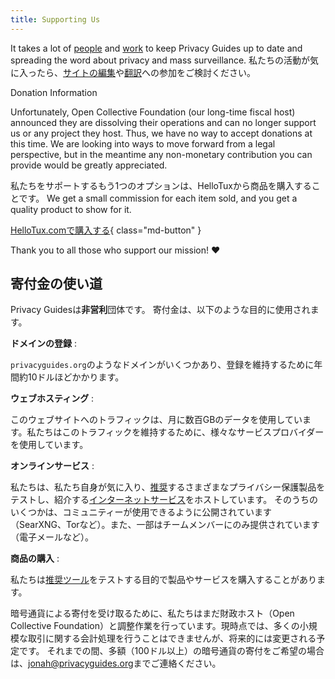 ```yaml
---
title: Supporting Us
---
```


<!-- markdownlint-disable MD036 -->
It takes a lot of [people](https://github.com/privacyguides/privacyguides.org/graphs/contributors) and [work](https://github.com/privacyguides/privacyguides.org/pulse/monthly) to keep Privacy Guides up to date and spreading the word about privacy and mass surveillance. 私たちの活動が気に入ったら、[サイトの編集](https://github.com/privacyguides/privacyguides.org)や[翻訳](https://crowdin.com/project/privacyguides)への参加をご検討ください。

<div class="admonition failure" markdown>
<p class="admonition-title">Donation Information</p>

Unfortunately, Open Collective Foundation (our long-time fiscal host) announced they are dissolving their operations and can no longer support us or any project they host. Thus, we have no way to accept donations at this time. We are looking into ways to move forward from a legal perspective, but in the meantime any non-monetary contribution you can provide would be greatly appreciated.

</div>

私たちをサポートするもう1つのオプションは、HelloTuxから商品を購入することです。 We get a small commission for each item sold, and you get a quality product to show for it.

[HelloTux.comで購入する](https://hellotux.com/privacyguides){ class="md-button" }

Thank you to all those who support our mission! :heart:

## 寄付金の使い道

Privacy Guidesは**非営利**団体です。 寄付金は、以下のような目的に使用されます。

**ドメインの登録**
:

`privacyguides.org`のようなドメインがいくつかあり、登録を維持するために年間約10ドルほどかかります。

**ウェブホスティング**
:

このウェブサイトへのトラフィックは、月に数百GBのデータを使用しています。私たちはこのトラフィックを維持するために、様々なサービスプロバイダーを使用しています。

**オンラインサービス**
:

私たちは、私たち自身が気に入り、[推奨](../tools.md)するさまざまなプライバシー保護製品をテストし、紹介する[インターネットサービス](https://privacyguides.net)をホストしています。 そのうちのいくつかは、コミュニティーが使用できるように公開されています（SearXNG、Torなど）。また、一部はチームメンバーにのみ提供されています（電子メールなど）。

**商品の購入**
:

私たちは[推奨ツール](../tools.md)をテストする目的で製品やサービスを購入することがあります。

暗号通貨による寄付を受け取るために、私たちはまだ財政ホスト（Open Collective Foundation）と調整作業を行っています。現時点では、多くの小規模な取引に関する会計処理を行うことはできませんが、将来的には変更される予定です。 それまでの間、多額（100ドル以上）の暗号通貨の寄付をご希望の場合は、[jonah@privacyguides.org](mailto:jonah@privacyguides.org)までご連絡ください。
